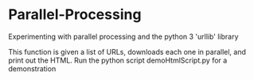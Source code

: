 # Parallel-Processing
Experimenting with parallel processing and the python 3 'urllib' library

This function is given a list of URLs, downloads each one in parallel, and print out the HTML.
Run the python script demoHtmlScript.py for a demonstration
